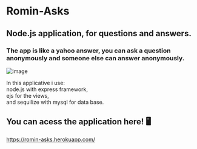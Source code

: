 # Romin-Asks

## Node.js application, for questions and answers.

### The app is like a yahoo answer, you can ask a question anonymously and someone else can answer anonymously.

![image](https://user-images.githubusercontent.com/99622544/167194677-0d29feb4-59dc-410f-9a13-679918e8d26e.png)

In this applicative i use:<br>
node.js with express framework, <br>
ejs for the views,<br>
and sequilize with mysql for data base.

## You can acess the application here! 🖥️ 

https://romin-asks.herokuapp.com/
